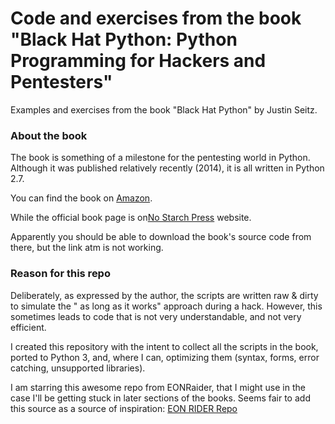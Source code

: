 # Code and exercises from the book "Black Hat Python: Python Programming for Hackers and Pentesters" 
Examples and exercises from the book "Black Hat Python" by Justin Seitz.

### About the book
The book is something of a milestone for the pentesting world in Python.
Although it was published relatively recently (2014), it is all written in Python 2.7.

You can find the book on <a href="https://www.amazon.it/Black-Hat-Python-Programming-Pentesters-ebook/dp/B00QL616DW#customerReviews">Amazon</a>.

While the official book page is on<a href="https://nostarch.com/black-hat-python2E#updates">No Starch Press</a> website.

Apparently you should be able to download the book's source code from there, but the link atm is not working.
 
### Reason for this repo
Deliberately, as expressed by the author, the scripts are written raw & dirty to simulate the " as long as it works" approach during a hack.
However, this sometimes leads to code that is not very understandable, and not very efficient.

I created this repository with the intent to collect all the scripts in the book, ported to Python 3, and, where I can, optimizing them (syntax, forms, error catching, unsupported libraries).

I am starring this awesome repo from EONRaider, that I might use in the case I'll be getting stuck in later sections of the books. Seems fair to add this source as a source of inspiration: <a href="https://github.com/EONRaider/blackhat-python3">EON RIDER Repo</a>

